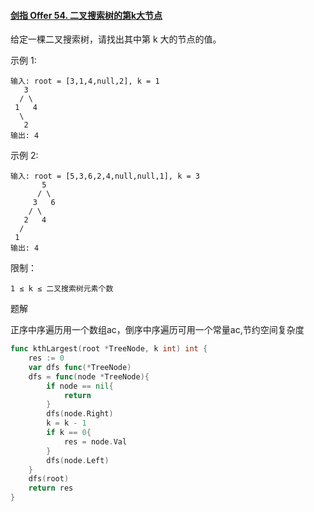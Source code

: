 #### [剑指 Offer 54. 二叉搜索树的第k大节点](https://leetcode.cn/problems/er-cha-sou-suo-shu-de-di-kda-jie-dian-lcof/)

给定一棵二叉搜索树，请找出其中第 k 大的节点的值。

 

示例 1:

```
输入: root = [3,1,4,null,2], k = 1
   3
  / \
 1   4
  \
   2
输出: 4
```

示例 2:

```
输入: root = [5,3,6,2,4,null,null,1], k = 3
       5
      / \
     3   6
    / \
   2   4
  /
 1
输出: 4
```


限制：

```
1 ≤ k ≤ 二叉搜索树元素个数
```



题解

正序中序遍历用一个数组ac，倒序中序遍历可用一个常量ac,节约空间复杂度

```go
func kthLargest(root *TreeNode, k int) int {
    res := 0
    var dfs func(*TreeNode)
    dfs = func(node *TreeNode){
        if node == nil{
            return
        }
        dfs(node.Right)
        k = k - 1
        if k == 0{
            res = node.Val
        }
        dfs(node.Left)
    }
    dfs(root)
    return res
}
```


